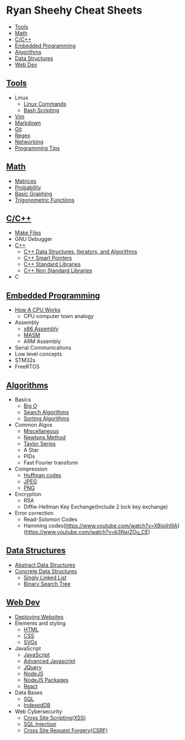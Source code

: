 # Ryan Sheehy Cheat Sheets

<!-- TOC -->

- [Tools](#tools)
- [Math](#math)
- [C/C++](#cc)
- [Embedded Programming](#embedded-programming)
- [Algorithms](#algorithms)
- [Data Structures](#data-structures)
- [Web Dev](#web-dev)

<!-- /TOC -->

## [Tools](#ryan-sheehy-cheat-sheets)
- Linux
	- [Linux Commands](./Tools/Linux/linux_commands.md)
	- [Bash Scripting](./Tools/Linux/bash_scripting.md)
- [Vim](./Tools/vim.md)
- [Markdown](./Tools/markdown.md)
- [Git](./Tools/git.md)
- [Regex](./Tools/regex.md)
- [Networking](./Tools/networking.md)
- [Programming Tips](./Tools/programming_tips.md)

## [Math](#ryan-sheehy-cheat-sheets)
- [Matrices](./Math/matrices.md)
- [Probability](./Math/Probability/probability.md)
- [Basic Graphing](./Math/Basic_Graphing/basic_graphing.md)
- [Trigonometric Functions](./Math/trigonometric_functions.md)

## [C/C++](#ryan-sheehy-cheat-sheets)
- [Make Files](./C_C++/make_files.md)
- GNU Debugger
- [C++](./C_C++//cpp.md)
	- [C++ Data Structures, Iterators, and Algorithms](./C_C++/cpp_data_structures_iterators_and_algorithms.md)
	- [C++ Smart Pointers](./C_C++/cpp_smart_pointers.md)
	- [C++ Standard Libraries](./C_C++/cpp_standard_libraries.md)
	- [C++ Non Standard Libraries](./C_C++/cpp_non_standard_libraries.md)
- C

## [Embedded Programming](#ryan-sheehy-cheat-sheets)
- [How A CPU Works](./Embedded_Programming/How_A_CPU_Works/how_a_cpu_works.md)
	- CPU computer town analogy
- Assembly
	- [x86 Assembly](./Embedded_Programming/x86_assembly.md)
	- [MASM](./Embedded_Programming/masm.md)
	- ARM Assembly
- Serial Communications
- Low level concepts
- STM32s
- FreeRTOS

## [Algorithms](#ryan-sheehy-cheat-sheets)
- Basics
	- [Big O](./Algorithms/big_o_notation.md)
	- [Search Algorithms](./Algorithms/search_algorithms.md)
	- [Sorting Algorithms](./Algorithms/sort_algorithms.md)
- Common Algos
	- [Miscellaneous](./Algorithms/miscellaneous.md)
	- [Newtons Method](./Algorithms/Newtons_Method/newtons_method.md)
	- [Taylor Series](./Algorithms/Taylor_Series/taylor_series.md)
	- A Star
	- PIDs
	- Fast Fourier transform
- Compression
	- [Huffman codes](https://www.youtube.com/watch?v=B3y0RsVCyrw)
	- [JPEG](https://www.youtube.com/watch?v=0me3guauqOU)
	- [PNG](https://www.youtube.com/watch?v=EFUYNoFRHQI)
- Encryption
	- RSA
	- Diffie-Hellman Key Exchange(Include 2 lock key exchange)
- Error correction
	- Read-Solomon Codes
	- Hamming codes(https://www.youtube.com/watch?v=X8jsijhllIA) (https://www.youtube.com/watch?v=b3NxrZOu_CE)

## [Data Structures](#ryan-sheehy-cheat-sheets)
- [Abstract Data Structures](./Data_Structures/abstract_data_structures.md)
- [Concrete Data Structures](./Data_Structures/concrete_data_structures.md)
	- [Singly Linked List](./Data_Structures/singly_linked_list.md)
	- [Binary Search Tree](./Data_Structures/binary_search_trees.md)

## [Web Dev](#ryan-sheehy-cheat-sheets)
- [Deploying Websites](./Web_Dev/deploying_websites.md)
- Elements and styling
	- [HTML](./Web_Dev/html.md)
	- [CSS](./Web_Dev/css.md)
	- [SVGs](./Web_Dev/svgs.md)
- JavaScript
	- [JavaScript](./Web_Dev/javascript.md)
	- [Advanced Javascript](./Web_Dev/advanced_javascript.md)
	- [JQuery](./Web_Dev/jquery.md)
	- [NodeJS](./Web_Dev/nodejs.md)
	- [NodeJS Packages](./Web_Dev/nodejs_packages.md)
	- [React](./Web_Dev/react.md)
- Data Bases
	- [SQL](./Web_Dev/sql.md)
	- [IndexedDB](./Web_Dev/indexedDB.md)
- Web Cybersecurity
	- [Cross Site Scripting(XSS)](./Web_Dev/cross_site_scripting.md)
	- [SQL Injection](./Web_Dev/sql_injection.md)
	- [Cross Site Request Forgery(CSRF)](./Web_Dev/cross_site_request_forgery.md)